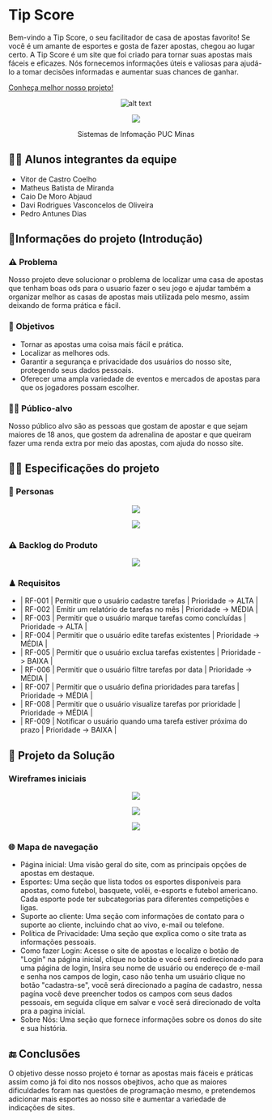 # Tip Score
Bem-vindo a Tip Score, o seu facilitador de casa de apostas favorito! Se você é um amante de esportes e gosta de fazer apostas, chegou ao lugar certo. A Tip Score é um site que foi criado para tornar suas apostas mais fáceis e eficazes. Nós fornecemos informações úteis e valiosas para ajudá-lo a tomar decisões informadas e aumentar suas chances de ganhar.

<a href="https://youtu.be/EWQ4OOp5Xhk">Conheça melhor nosso projeto!</a>

<div align="center">

![alt text](https://i.imgur.com/sF4dZOZ.png)
 
</div>

<p align="center">
<img src="http://img.shields.io/static/v1?label=STATUS&message=EM%20DESENVOLVIMENTO&color=GREEN&style=for-the-badge"/>
</p>

<p align ="center">
Sistemas de Infomação PUC Minas
</p>

## 👨‍💻 Alunos integrantes da equipe

* Vitor de Castro Coelho
* Matheus Batista de Miranda
* Caio De Moro Abjaud
* Davi Rodrigues Vasconcelos de Oliveira
* Pedro Antunes Dias

## 🤔Informações do projeto (Introdução)
### ⚠ Problema 
   Nosso projeto deve solucionar o problema de localizar uma casa de apostas que tenham boas ods para o usuario fazer o seu jogo e ajudar também a organizar melhor as casas de apostas mais utilizada pelo mesmo, assim deixando de forma prática e fácil.

### 📣 Objetivos 
 - Tornar as apostas uma coisa mais fácil e prática.
 - Localizar as melhores ods.
 - Garantir a segurança e privacidade dos usuários do nosso site, protegendo seus dados pessoais.
 - Oferecer uma ampla variedade de eventos e mercados de apostas para que os jogadores possam escolher.

### 🚶‍♂️ Público-alvo
   Nosso público alvo são as pessoas que gostam de apostar e que sejam maiores de 18 anos, que gostem da adrenalina de apostar e que queiram fazer uma renda extra por   meio das apostas, com ajuda do nosso site.

## 👨‍💻 Especificações do projeto
### 👩 Personas 
<p align="center">
<img src="https://i.imgur.com/57NoESu.png"/>
</p>
<p align="center">
<img src="https://i.imgur.com/Z9bXCZu.png"/>
</p>

### ⚠ Backlog do Produto
<p align="center">
<img src="https://i.imgur.com/i3vgBd9.png"/>
</p>

### ♟ Requisitos
 - | RF-001	|  Permitir que o usuário cadastre tarefas	                        | Prioridade ->  ALTA    |
 - | RF-002	|  Emitir um relatório de tarefas no mês	                          | Prioridade ->  MÉDIA   |
 - | RF-003	|  Permitir que o usuário marque tarefas como concluídas	          | Prioridade ->  ALTA    |
 - | RF-004	|  Permitir que o usuário edite tarefas existentes	                | Prioridade ->  MÉDIA   |
 - | RF-005	|  Permitir que o usuário exclua tarefas existentes	               | Prioridade ->  BAIXA   |
 - | RF-006	|  Permitir que o usuário filtre tarefas por data	                 | Prioridade ->  MÉDIA   |
 - | RF-007	|  Permitir que o usuário defina prioridades para tarefas	         | Prioridade ->  MÉDIA   |
 - | RF-008	|  Permitir que o usuário visualize tarefas por prioridade	        | Prioridade ->  MÉDIA   |
 - | RF-009	|  Notificar o usuário quando uma tarefa estiver próxima do prazo	 | Prioridade ->  BAIXA   |


## 🧾 Projeto da Solução
### Wireframes iniciais 
<p align="center">
<img src="https://i.imgur.com/GWZ33PK.jpg"/>
</p>
<p align="center">
<img src="https://i.imgur.com/rP0KesO.jpg"/>
</p>
<p align="center">
<img src="https://i.imgur.com/xE3nOet.jpg"/>
</p>

### 🌐 Mapa de navegação
 - Página inicial: Uma visão geral do site, com as principais opções de apostas em destaque.
 - Esportes: Uma seção que lista todos os esportes disponíveis para apostas, como futebol, basquete, volêi, e-esports e futebol americano. Cada esporte pode ter subcategorias para diferentes competições e ligas.
 - Suporte ao cliente: Uma seção com informações de contato para o suporte ao cliente, incluindo chat ao vivo, e-mail ou telefone.
 - Política de Privacidade: Uma seção que explica como o site trata as informações pessoais.
 - Como fazer Login: Acesse o site de apostas e localize o botão de "Login" na página inicial, clique no botão e você será redirecionado para uma página de login, Insira seu nome de usuário ou endereço de e-mail e senha nos campos de login, caso não tenha um usuário clique no botão "cadastra-se", você será direcionado a pagína de cadastro, nessa pagína você deve preencher todos os campos com seus dados pessoais, em seguida clique em salvar e você será direcionado de volta pra a pagina inicial.
 - Sobre Nós: Uma seção que fornece informações sobre os donos do site e sua história.


## 🔚 Conclusões
   O objetivo desse nosso projeto é tornar as apostas mais fáceis e práticas assim como já foi dito nos nossos obejtivos, acho que as maiores dificuldades foram nas questões de programação mesmo, e pretendemos adicionar mais esportes ao nosso site e aumentar a variedade de indicações de sites.
